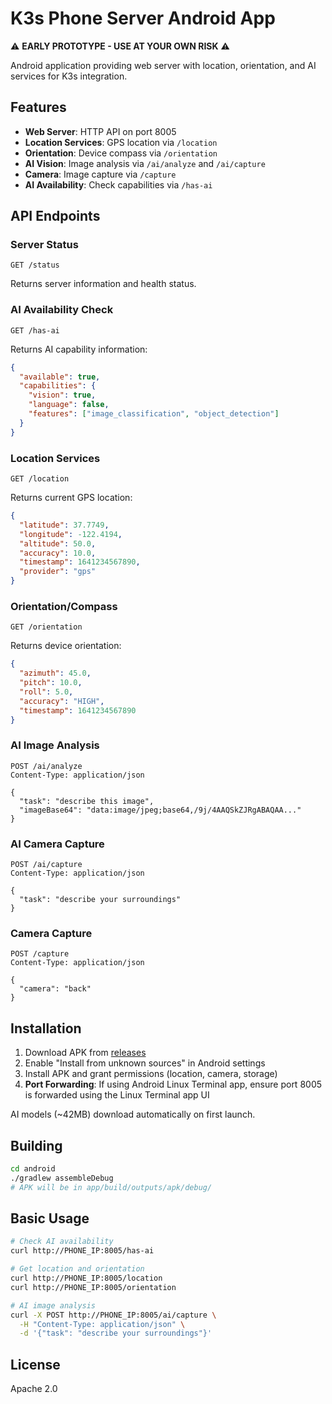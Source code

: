 # K3s Phone Server Android App

⚠️ **EARLY PROTOTYPE - USE AT YOUR OWN RISK** ⚠️

Android application providing web server with location, orientation, and AI services for K3s integration.

## Features

- **Web Server**: HTTP API on port 8005
- **Location Services**: GPS location via `/location`
- **Orientation**: Device compass via `/orientation`  
- **AI Vision**: Image analysis via `/ai/analyze` and `/ai/capture`
- **Camera**: Image capture via `/capture`
- **AI Availability**: Check capabilities via `/has-ai`

## API Endpoints

### Server Status
```
GET /status
```
Returns server information and health status.

### AI Availability Check
```
GET /has-ai
```
Returns AI capability information:
```json
{
  "available": true,
  "capabilities": {
    "vision": true,
    "language": false,
    "features": ["image_classification", "object_detection"]
  }
}
```

### Location Services
```
GET /location
```
Returns current GPS location:
```json
{
  "latitude": 37.7749,
  "longitude": -122.4194,
  "altitude": 50.0,
  "accuracy": 10.0,
  "timestamp": 1641234567890,
  "provider": "gps"
}
```

### Orientation/Compass
```
GET /orientation
```
Returns device orientation:
```json
{
  "azimuth": 45.0,
  "pitch": 10.0,
  "roll": 5.0,
  "accuracy": "HIGH",
  "timestamp": 1641234567890
}
```

### AI Image Analysis
```
POST /ai/analyze
Content-Type: application/json

{
  "task": "describe this image",
  "imageBase64": "data:image/jpeg;base64,/9j/4AAQSkZJRgABAQAA..."
}
```

### AI Camera Capture
```
POST /ai/capture
Content-Type: application/json

{
  "task": "describe your surroundings"
}
```

### Camera Capture
```
POST /capture
Content-Type: application/json

{
  "camera": "back"
}
```

## Installation

1. Download APK from [releases](../../releases)
2. Enable "Install from unknown sources" in Android settings
3. Install APK and grant permissions (location, camera, storage)
4. **Port Forwarding**: If using Android Linux Terminal app, ensure port 8005 is forwarded using the Linux Terminal app UI

AI models (~42MB) download automatically on first launch.

## Building

```bash
cd android
./gradlew assembleDebug
# APK will be in app/build/outputs/apk/debug/
```

## Basic Usage

```bash
# Check AI availability
curl http://PHONE_IP:8005/has-ai

# Get location and orientation
curl http://PHONE_IP:8005/location
curl http://PHONE_IP:8005/orientation

# AI image analysis
curl -X POST http://PHONE_IP:8005/ai/capture \
  -H "Content-Type: application/json" \
  -d '{"task": "describe your surroundings"}'
```

## License

Apache 2.0